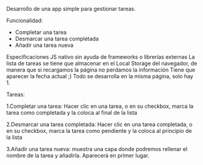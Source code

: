 Desarrollo de una app simple para gestionar tareas.

Funcionalidad:
- Completar una tarea
- Desmarcar una tarea completada
- Añadir una tarea nueva

Especificaciones
JS nativo sin ayuda de frameworks o librerías externas
La lista de tareas se tiene que almacenar en el Local Storage del navegador, de manera que si recargamos la página no perdamos la información
Tiene que aparecer la fecha actual ;)
Todo se desarrolla en la misma página, solo hay 1.

Tareas:

1.Completar una tarea: Hacer clic en una tarea, o en su checkbox, marca la tarea como completada y la coloca al final de la lista


2.Desmarcar una tarea completada: Hacer clic en una tarea completada, o en su checkbox, marca la tarea como pendiente y la coloca al principio de la lista


3.Añadir una tarea nueva: muestra una capa donde podremos rellenar el nombre de la tarea y añadirla. Aparecerá en primer lugar.
